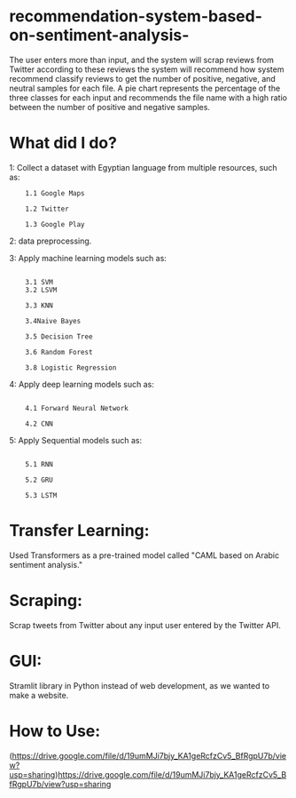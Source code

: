 # recommendation-system-based-on-sentiment-analysis-

The user enters more than input, and the system will scrap  reviews from Twitter  according to these reviews the system will recommend 
how system recommend 
classify reviews  to get the number of positive, negative, and neutral samples for each file. A pie chart represents the percentage of the three classes for each input and recommends the file name with a high ratio between the number of positive and negative samples.
# What did I do?
1: Collect a dataset with Egyptian language from multiple resources, such as:

```
    1.1 Google Maps
   
    1.2 Twitter
   
    1.3 Google Play

```
2: data preprocessing.

3: Apply machine learning models such as:
```

    3.1 SVM
    3.2 LSVM
   
    3.3 KNN
   
    3.4Naive Bayes
   
    3.5 Decision Tree
   
    3.6 Random Forest
   
    3.8 Logistic Regression
```


4: Apply deep learning models such as:
```
   
    4.1 Forward Neural Network
   
    4.2 CNN
```


5: Apply Sequential models such as:
```
   
    5.1 RNN
   
    5.2 GRU
   
    5.3 LSTM
```

# Transfer Learning:
Used Transformers as a pre-trained model called "CAML based on Arabic sentiment analysis."

# Scraping:
Scrap tweets from Twitter about any input user entered by the Twitter API.

# GUI:
Stramlit library in Python instead of web development, as we wanted to make a website.

# How to Use:
(https://drive.google.com/file/d/19umMJi7bjy_KA1geRcfzCv5_BfRgpU7b/view?usp=sharing)https://drive.google.com/file/d/19umMJi7bjy_KA1geRcfzCv5_BfRgpU7b/view?usp=sharing
